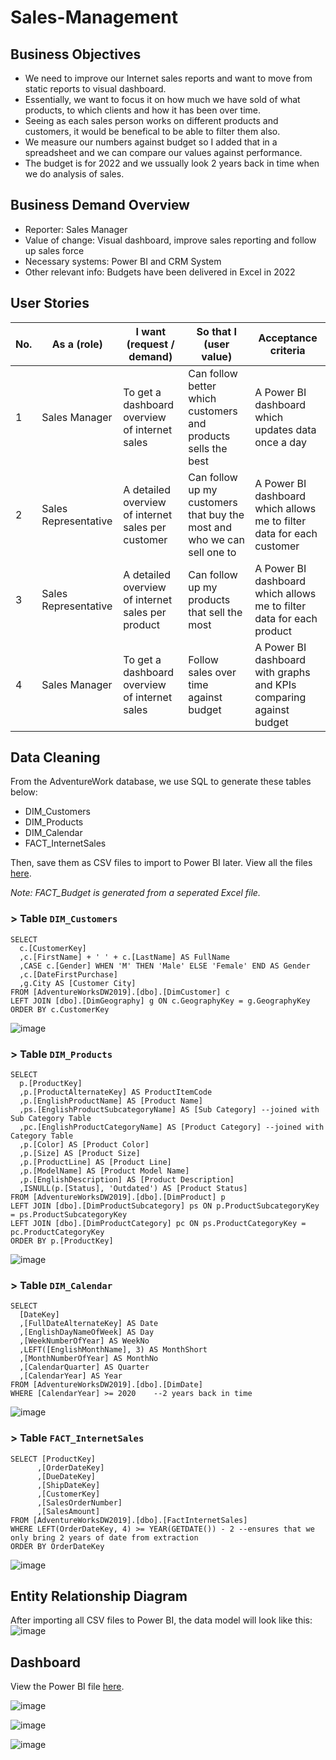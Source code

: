 # Sales-Management

## Business Objectives
* We need to improve our Internet sales reports and want to move from static reports to visual dashboard.
* Essentially, we want to focus it on how much we have sold of what products, to which clients and how it has been over time.
* Seeing as each sales person works on different products and customers, it would be benefical to be able to filter them also.
* We measure our numbers against budget so I added that in a spreadsheet and we can compare our values against performance.
* The budget is for 2022 and we ussually look 2 years back in time when we do analysis of sales.

## Business Demand Overview
* Reporter: Sales Manager
* Value of change: Visual dashboard, improve sales reporting and follow up sales force
* Necessary systems: Power BI and CRM System
* Other relevant info: Budgets have been delivered in Excel in 2022

## User Stories
| **No.** | **As a (role)**      | **I want (request / demand)**                      | **So that I (user value)**                                               | **Acceptance criteria**                                               |
|---------|----------------------|----------------------------------------------------|--------------------------------------------------------------------------|-----------------------------------------------------------------------|
| 1       | Sales Manager        | To get a dashboard overview of internet sales      | Can follow better which customers and products sells the best            | A Power BI dashboard which updates data once a day                    |
| 2       | Sales Representative | A detailed overview of internet sales per customer | Can follow up my customers that buy the most and who we can sell one to | A Power BI dashboard which allows me to filter data for each customer |
| 3       | Sales Representative | A detailed overview of internet sales per product  | Can follow up my products that sell the most                            | A Power BI dashboard which allows me to filter data for each product  |
| 4       | Sales Manager        | To get a dashboard overview of internet sales      | Follow sales over time against budget                                    | A Power BI dashboard with graphs and KPIs comparing against budget    |
## Data Cleaning
From the AdventureWork database, we use SQL to generate these tables below:
* DIM_Customers
* DIM_Products
* DIM_Calendar
* FACT_InternetSales

Then, save them as CSV files to import to Power BI later. View all the files [here]().

*Note: FACT_Budget is generated from a seperated Excel file.*

### > Table `DIM_Customers`
```TSQL
SELECT 
  c.[CustomerKey]
  ,c.[FirstName] + ' ' + c.[LastName] AS FullName
  ,CASE c.[Gender] WHEN 'M' THEN 'Male' ELSE 'Female' END AS Gender
  ,c.[DateFirstPurchase]
  ,g.City AS [Customer City]
FROM [AdventureWorksDW2019].[dbo].[DimCustomer] c
LEFT JOIN [dbo].[DimGeography] g ON c.GeographyKey = g.GeographyKey
ORDER BY c.CustomerKey
```
![image](https://github.com/tankdinh/Sales-Management/assets/126235420/b48938c7-b0a0-4982-9038-1c6d496ac59e)


### > Table `DIM_Products`
```TSQL
SELECT 
  p.[ProductKey]
  ,p.[ProductAlternateKey] AS ProductItemCode
  ,p.[EnglishProductName] AS [Product Name]
  ,ps.[EnglishProductSubcategoryName] AS [Sub Category] --joined with Sub Category Table
  ,pc.[EnglishProductCategoryName] AS [Product Category] --joined with Category Table
  ,p.[Color] AS [Product Color]
  ,p.[Size] AS [Product Size]
  ,p.[ProductLine] AS [Product Line]
  ,p.[ModelName] AS [Product Model Name]
  ,p.[EnglishDescription] AS [Product Description]
  ,ISNULL(p.[Status], 'Outdated') AS [Product Status]
FROM [AdventureWorksDW2019].[dbo].[DimProduct] p
LEFT JOIN [dbo].[DimProductSubcategory] ps ON p.ProductSubcategoryKey = ps.ProductSubcategoryKey
LEFT JOIN [dbo].[DimProductCategory] pc ON ps.ProductCategoryKey = pc.ProductCategoryKey
ORDER BY p.[ProductKey]
```
![image](https://github.com/tankdinh/Sales-Management/assets/126235420/7262c268-e0b8-48b2-bca7-0d882a8d63f6)


### > Table `DIM_Calendar`
```TSQL
SELECT 
  [DateKey] 
  ,[FullDateAlternateKey] AS Date
  ,[EnglishDayNameOfWeek] AS Day
  ,[WeekNumberOfYear] AS WeekNo
  ,LEFT([EnglishMonthName], 3) AS MonthShort
  ,[MonthNumberOfYear] AS MonthNo
  ,[CalendarQuarter] AS Quarter 
  ,[CalendarYear] AS Year
FROM [AdventureWorksDW2019].[dbo].[DimDate]
WHERE [CalendarYear] >= 2020	--2 years back in time
```
![image](https://github.com/tankdinh/Sales-Management/assets/126235420/c916cc2c-ce31-465c-8d8e-2093856c25df)


### > Table `FACT_InternetSales`
```TSQL
SELECT [ProductKey]
      ,[OrderDateKey]
      ,[DueDateKey]
      ,[ShipDateKey]
      ,[CustomerKey]
      ,[SalesOrderNumber]
      ,[SalesAmount]
FROM [AdventureWorksDW2019].[dbo].[FactInternetSales]
WHERE LEFT(OrderDateKey, 4) >= YEAR(GETDATE()) - 2 --ensures that we only bring 2 years of date from extraction
ORDER BY OrderDateKey
```
![image](https://github.com/tankdinh/Sales-Management/assets/126235420/53ba4522-f15c-448b-b172-b77129c3e594)




## Entity Relationship Diagram
After importing all CSV files to Power BI, the data model will look like this:
![image](https://github.com/tankdinh/Sales-Management/assets/126235420/2e19e75a-8f35-4b1b-92d7-bbd4ebfe3e4e)

## Dashboard

View the Power BI file [here](https://github.com/tankdinh/Sales-Management/blob/main/Dashboard.pbix).


![image](https://github.com/tankdinh/Sales-Management/assets/126235420/28647884-14e8-4f6a-a02f-61a3c835db34)


![image](https://github.com/tankdinh/Sales-Management/assets/126235420/9358f64d-563d-47c1-9409-04480a5c1295)


![image](https://github.com/tankdinh/Sales-Management/assets/126235420/0a620891-40f3-4238-bcdc-bb5f4c524f09)

